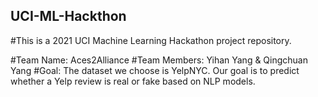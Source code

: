 ## UCI-ML-Hackthon
#This is a 2021 UCI Machine Learning Hackathon project repository. 

#Team Name: Aces2Alliance
#Team Members: Yihan Yang & Qingchuan Yang
#Goal: The dataset we choose is YelpNYC. Our goal is to predict whether a Yelp review is real or fake based on NLP models. 
